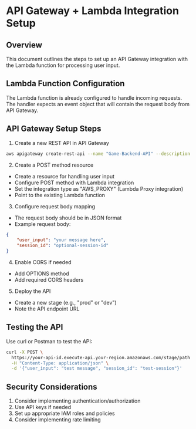 # API Gateway + Lambda Integration Setup

## Overview
This document outlines the steps to set up an API Gateway integration with the Lambda function for processing user input.

## Lambda Function Configuration
The Lambda function is already configured to handle incoming requests. The handler expects an event object that will contain the request body from API Gateway.

## API Gateway Setup Steps

1. Create a new REST API in API Gateway
```bash
aws apigateway create-rest-api --name "Game-Backend-API" --description "API for game backend interactions"
```

2. Create a POST method resource
- Create a resource for handling user input
- Configure POST method with Lambda integration
- Set the integration type as "AWS_PROXY" (Lambda Proxy integration)
- Point to the existing Lambda function

3. Configure request body mapping
- The request body should be in JSON format
- Example request body:
```json
{
    "user_input": "your message here",
    "session_id": "optional-session-id"
}
```

4. Enable CORS if needed
- Add OPTIONS method
- Add required CORS headers

5. Deploy the API
- Create a new stage (e.g., "prod" or "dev")
- Note the API endpoint URL

## Testing the API

Use curl or Postman to test the API:

```bash
curl -X POST \
  https://your-api-id.execute-api.your-region.amazonaws.com/stage/path \
  -H "Content-Type: application/json" \
  -d '{"user_input": "test message", "session_id": "test-session"}'
```

## Security Considerations

1. Consider implementing authentication/authorization
2. Use API keys if needed
3. Set up appropriate IAM roles and policies
4. Consider implementing rate limiting